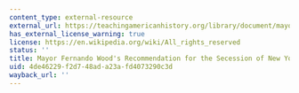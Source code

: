 ```yaml
---
content_type: external-resource
external_url: https://teachingamericanhistory.org/library/document/mayor-woods-recommendation-of-the-secession-of-new-york-city/
has_external_license_warning: true
license: https://en.wikipedia.org/wiki/All_rights_reserved
status: ''
title: Mayor Fernando Wood's Recommendation for the Secession of New York City
uid: 4de46229-f2d7-48ad-a23a-fd4073290c3d
wayback_url: ''
---
```

